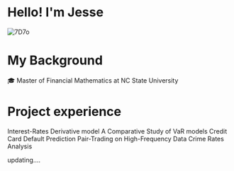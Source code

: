 # Hello! I'm Jesse

![7D7o](https://github.com/Jesse0817/Jesse/assets/134968082/01a44414-baf8-4be6-aa25-059de649d756)

# My Background

🎓 Master of Financial Mathematics at NC State University

# Project experience

Interest-Rates Derivative model
A Comparative Study of VaR models
Credit Card Default Prediction 
Pair-Trading on High-Frequency Data
Crime Rates Analysis

updating.... 
